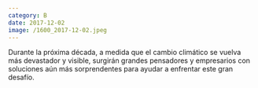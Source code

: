 ```yaml
--- 
category: B 
date: 2017-12-02 
image: /1600_2017-12-02.jpeg 
--- 
```


Durante la próxima década, a medida que el cambio climático se vuelva más devastador y visible, surgirán grandes pensadores y empresarios con soluciones aún más sorprendentes para ayudar a enfrentar este gran desafío.